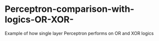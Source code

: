# Perceptron-comparison-with-logics-OR-XOR-
Example of how single layer Perceptron performs on OR and XOR logics
